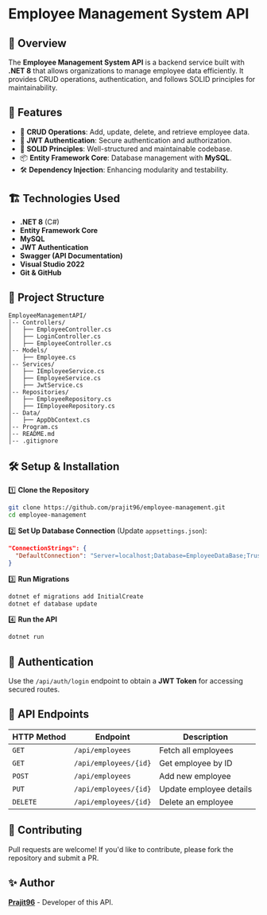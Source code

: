 # Employee Management System API

## 📌 Overview
The **Employee Management System API** is a backend service built with **.NET 8** that allows organizations to manage employee data efficiently. It provides CRUD operations, authentication, and follows SOLID principles for maintainability.

## 🚀 Features
- 📝 **CRUD Operations**: Add, update, delete, and retrieve employee data.
- 🔑 **JWT Authentication**: Secure authentication and authorization.
- 🎯 **SOLID Principles**: Well-structured and maintainable codebase.
- 📦 **Entity Framework Core**: Database management with **MySQL**.
- 🛠 **Dependency Injection**: Enhancing modularity and testability.

## 🏗️ Technologies Used
- **.NET 8** (C#)
- **Entity Framework Core**
- **MySQL**
- **JWT Authentication**
- **Swagger (API Documentation)**
- **Visual Studio 2022**
- **Git & GitHub**

## 📂 Project Structure
```
EmployeeManagementAPI/
│-- Controllers/
│   ├── EmployeeController.cs
│   ├── LoginController.cs
│   ├── EmployeeController.cs
│-- Models/
│   ├── Employee.cs
│-- Services/
│   ├── IEmployeeService.cs
│   ├── EmployeeService.cs
│   ├── JwtService.cs
│-- Repositories/
│   ├── EmployeeRepository.cs
│   ├── IEmployeeRepository.cs
│-- Data/
│   ├── AppDbContext.cs
│-- Program.cs
│-- README.md
│-- .gitignore
```

## 🛠️ Setup & Installation
1️⃣ **Clone the Repository**
```sh
git clone https://github.com/prajit96/employee-management.git
cd employee-management
```

2️⃣ **Set Up Database Connection** (Update `appsettings.json`):
```json
"ConnectionStrings": {
  "DefaultConnection": "Server=localhost;Database=EmployeeDataBase;Trusted_Connection=True;TrustServerCertificate=True;"
}
```

3️⃣ **Run Migrations**
```sh
dotnet ef migrations add InitialCreate
dotnet ef database update
```

4️⃣ **Run the API**
```sh
dotnet run
```

## 🔑 Authentication
Use the `/api/auth/login` endpoint to obtain a **JWT Token** for accessing secured routes.

## 📖 API Endpoints
| HTTP Method | Endpoint | Description |
|------------|---------|-------------|
| `GET` | `/api/employees` | Fetch all employees |
| `GET` | `/api/employees/{id}` | Get employee by ID |
| `POST` | `/api/employees` | Add new employee |
| `PUT` | `/api/employees/{id}` | Update employee details |
| `DELETE` | `/api/employees/{id}` | Delete an employee |


## 🤝 Contributing
Pull requests are welcome! If you'd like to contribute, please fork the repository and submit a PR.

## ✨ Author
**[Prajit96](https://github.com/prajit96)** - Developer of this API.

